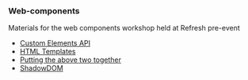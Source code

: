 ### Web-components

Materials for the web components workshop held at Refresh pre-event

* [Custom Elements API](/define-element-api.md)
* [HTML Templates](/template-api.md)
* [Putting the above two together](/putting-things-together.md)
* [ShadowDOM](/shadow-dom.md)